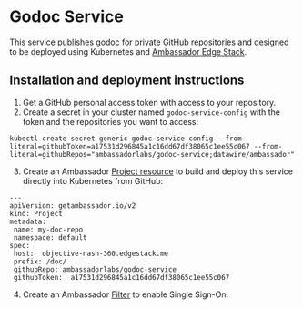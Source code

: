 # Godoc Service

This service publishes [godoc](https://pkg.go.dev/golang.org/x/tools/cmd/godoc?tab=doc) for private GitHub repositories and designed to be deployed using Kubernetes and [Ambassador Edge Stack](https://www.getambassador.io).

## Installation and deployment instructions

1. Get a GitHub personal access token with access to your repository.
2. Create a secret in your cluster named `godoc-service-config` with the token and the repositories you want to access:


```
kubectl create secret generic godoc-service-config --from-literal=githubToken=a17531d296845a1c16dd67df38065c1ee55c067 --from-literal=githubRepos="ambassadorlabs/godoc-service;datawire/ambassador"
```

3. Create an Ambassador [Project resource](https://www.getambassador.io/docs/latest/tutorials/projects/) to build and deploy this service directly into Kubernetes from GitHub:

```
---
apiVersion: getambassador.io/v2
kind: Project
metadata:
 name: my-doc-repo
 namespace: default
spec:
 host:  objective-nash-360.edgestack.me
 prefix: /doc/
 githubRepo: ambassadorlabs/godoc-service
 githubToken:  a17531d296845a1c16dd67df38065c1ee55c067
```

4. Create an Ambassador [Filter](https://www.getambassador.io/docs/latest/topics/using/filters/) to enable Single Sign-On.